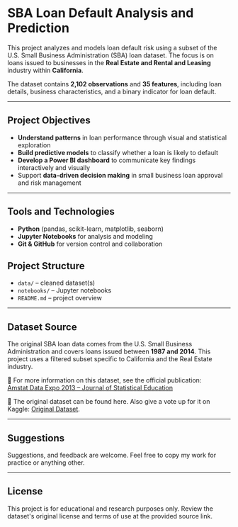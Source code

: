 # SBA Loan Default Analysis and Prediction

This project analyzes and models loan default risk using a subset of the U.S. Small Business Administration (SBA) loan dataset. The focus is on loans issued to businesses in the **Real Estate and Rental and Leasing** industry within **California**.

The dataset contains **2,102 observations** and **35 features**, including loan details, business characteristics, and a binary indicator for loan default.

---

## Project Objectives

- **Understand patterns** in loan performance through visual and statistical exploration
- **Build predictive models** to classify whether a loan is likely to default
- **Develop a Power BI dashboard** to communicate key findings interactively and visually
- Support **data-driven decision making** in small business loan approval and risk management
---

## Tools and Technologies

- **Python** (pandas, scikit-learn, matplotlib, seaborn)
- **Jupyter Notebooks** for analysis and modeling
- **Git & GitHub** for version control and collaboration


## Project Structure

- `data/` – cleaned dataset(s)
- `notebooks/` – Jupyter notebooks 
- `README.md` – project overview

---

## Dataset Source

The original SBA loan data comes from the U.S. Small Business Administration and covers loans issued between **1987 and 2014**. This project uses a filtered subset specific to California and the Real Estate industry.

🔗 For more information on this dataset, see the official publication:  
[Amstat Data Expo 2013 – Journal of Statistical Education](https://amstat.tandfonline.com/doi/full/10.1080/10691898.2018.1434342)

🔗 The original dataset can be found here. Also give a vote up for it on Kaggle:
[Original Dataset](https://www.kaggle.com/datasets/larsen0966/sba-loans-case-data-set?resource=download).     

---

## Suggestions

Suggestions, and feedback are welcome. Feel free to copy my work for practice or anything other.

---

## License

This project is for educational and research purposes only. Review the dataset's original license and terms of use at the provided source link.

